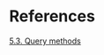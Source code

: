 


# References

[5.3. Query methods](https://docs.spring.io/spring-data/jpa/docs/current/reference/html/#jpa.query-methods)